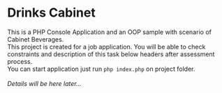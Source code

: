 # Drinks Cabinet
This is a PHP Console Application and an OOP sample with scenario of Cabinet Beverages.<br/>
This project is created for a job application. You will be able to check constraints and description of this task below headers after assessment process.<br/>
You can start application just run `php index.php` on project folder.<br/><br/>
<i>Details will be here later... </i> 
